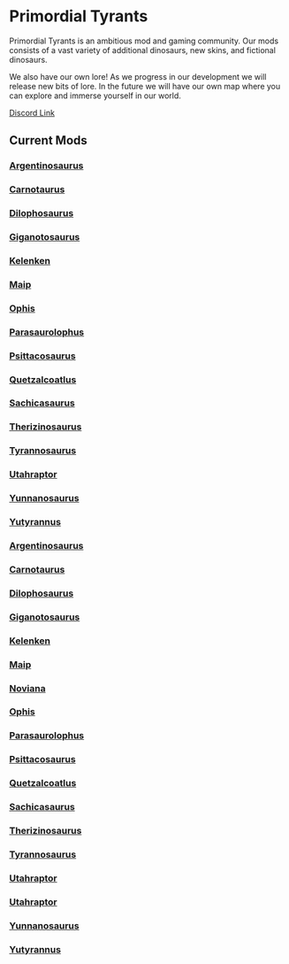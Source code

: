 # Primordial Tyrants

Primordial Tyrants is an ambitious mod and gaming community. 
Our mods consists of a vast variety of additional dinosaurs, new skins, and fictional dinosaurs. 

We also have our own lore! As we progress in our development we will release new bits of lore. In the future we will have our own map where you can explore and immerse yourself in our world.

[Discord Link](https://discord.gg/primordialtyrants)

## Current Mods

### [Argentinosaurus](./Path-of-Titans-PTArgent)
### [Carnotaurus](./Path-of-Titans-PTCarno)
### [Dilophosaurus](./Path-of-Titans-PTDilophosaurus)
### [Giganotosaurus](./Path-of-Titans-PTGiga)
### [Kelenken](./Path-of-Titans-PTKelenken)
### [Maip](./Path-of-Titans-PTMaip)
### [Ophis](./Path-of-Titans-IgnisOphis)
### [Parasaurolophus](./Path-of-Titans-PTParasaurolophus)
### [Psittacosaurus](./Path-of-Titans-PTPsittacosaurus)
### [Quetzalcoatlus](./Path-of-Titans-PTQuetzalcoatlus)
### [Sachicasaurus](./Path-of-Titans-PTSachicasaurus)
### [Therizinosaurus](./Path-of-Titans-PTTherizinosaurus)
### [Tyrannosaurus](./Path-of-Titans-PTTyrannosaurus)
### [Utahraptor](./Path-of-Titans-PTUtahraptor)
### [Yunnanosaurus](./Path-of-Titans-PTYunnano)
### [Yutyrannus](./Path-of-Titans-PTYutyrannus)
### [Argentinosaurus](./Path-of-Titans-PTArgent)
### [Carnotaurus](./Path-of-Titans-PTCarno)
### [Dilophosaurus](./Path-of-Titans-PTDilophosaurus)
### [Giganotosaurus](./Path-of-Titans-PTGiga)
### [Kelenken](./Path-of-Titans-PTKelenken)
### [Maip](./Path-of-Titans-PTMaip)
### [Noviana](./Path-of-Titans-IgnisNoviana)
### [Ophis](./Path-of-Titans-IgnisOphis)
### [Parasaurolophus](./Path-of-Titans-PTParasaurolophus)
### [Psittacosaurus](./Path-of-Titans-PTPsittacosaurus)
### [Quetzalcoatlus](./Path-of-Titans-PTQuetzalcoatlus)
### [Sachicasaurus](./Path-of-Titans-PTSachicasaurus)
### [Therizinosaurus](./Path-of-Titans-PTTherizinosaurus)
### [Tyrannosaurus](./Path-of-Titans-PTTyrannosaurus)
### [Utahraptor](./Path-of-Titans-PTUtahraptor)
### [Utahraptor](./Path-of-Titans-PTUtahraptor)
### [Yunnanosaurus](./Path-of-Titans-PTYunnano)
### [Yutyrannus](./Path-of-Titans-PTYutyrannus)
